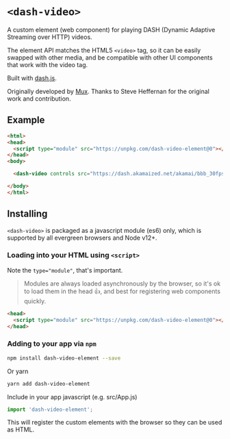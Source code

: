 # `<dash-video>`

A custom element (web component) for playing DASH (Dynamic Adaptive Streaming over HTTP) videos.

The element API matches the HTML5 `<video>` tag, so it can be easily swapped with other media, and be compatible with other UI components that work with the video tag.

Built with [dash.js](https://github.com/Dash-Industry-Forum/dash.js).

Originally developed by [Mux](https://mux.com). Thanks to Steve Heffernan for the original work and contribution. 

## Example

```html
<html>
<head>
  <script type="module" src="https://unpkg.com/dash-video-element@0"></script>
</head>
<body>

  <dash-video controls src="https://dash.akamaized.net/akamai/bbb_30fps/bbb_30fps.mpd"></dash-video>

</body>
</html>
```

## Installing

`<dash-video>` is packaged as a javascript module (es6) only, which is supported by all evergreen browsers and Node v12+.

### Loading into your HTML using `<script>`

Note the `type="module"`, that's important.

> Modules are always loaded asynchronously by the browser, so it's ok to load them in the head :thumbsup:, and best for registering web components quickly.

```html
<head>
  <script type="module" src="https://unpkg.com/dash-video-element@0"></script>
</head>
```

### Adding to your app via `npm`

```bash
npm install dash-video-element --save
```
Or yarn
```bash
yarn add dash-video-element
```

Include in your app javascript (e.g. src/App.js)
```js
import 'dash-video-element';
```
This will register the custom elements with the browser so they can be used as HTML.
